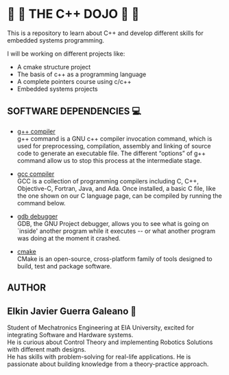# :ramen: :fish_cake: THE C++ DOJO :fish_cake: :ramen: 
This is a repository to learn about C++ and develop different skills for embedded systems programming.<br>

I will be working on different projects like:
* A cmake structure project 
* The basis of c++ as a programming language
* A complete pointers course using c/c++
* Embedded systems projects

## SOFTWARE DEPENDENCIES :computer:
* [g++ compiler](https://www.cprogramming.com/g++.html) <br>
g++ command is a GNU c++ compiler invocation command, which is used for preprocessing, compilation, assembly and linking of source code to generate an executable file. The different “options” of g++ command allow us to stop this process at the intermediate stage.  

* [gcc compiler](https://gcc.gnu.org/) <br>
GCC is a collection of programming compilers including C, C++, Objective-C, Fortran, Java, and Ada. Once installed, a basic C file, like the one shown on our C language page, can be compiled by running the command below.

* [gdb debugger](https://www.onlinegdb.com/) <br>
GDB, the GNU Project debugger, allows you to see what is going on `inside' another program while it executes -- or what another program was doing at the moment it crashed.

* [cmake](https://cmake.org/) <br>
CMake is an open-source, cross-platform family of tools designed to build, test and package software. 

## AUTHOR

## Elkin Javier Guerra Galeano :space_invader:

Student of Mechatronics Engineering at EIA University, excited for integrating Software and Hardware systems. <br>
He is curious about Control Theory and implementing Robotics Solutions with different math designs. <br>
He has skills with problem-solving for real-life applications. He is passionate about building knowledge from a theory-practice approach. <br>


